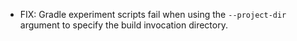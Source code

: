 * FIX: Gradle experiment scripts fail when using the ```--project-dir``` argument to specify the build invocation directory.
